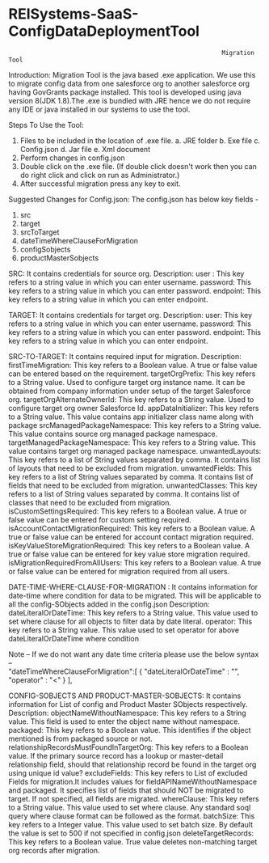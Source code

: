 # REISystems-SaaS-ConfigDataDeploymentTool

                                                               Migration Tool
Introduction:
Migration Tool is the java based .exe application. We use this to migrate config data from one salesforce org to another salesforce org having GovGrants package installed. This tool is developed using java version 8(JDK 1.8).The .exe is bundled with JRE hence we do not require any IDE or java installed in our systems to use the tool.


Steps To Use the Tool: 
1.	Files to be included in the location of .exe file.
a.	JRE folder
b.	Exe file
c.	Config.json
d.	Jar file
e.	Xml document
2.	Perform changes in config.json
3.	Double click on the .exe file. (If double click doesn't work then you can do right click and click on run as Administrator.)
4.	After successful migration press any key to exit.


Suggested Changes for Config.json:
The config.json has below key fields - 
1.	src    				
2.	target 				
3.	srcToTarget
4.	dateTimeWhereClauseForMigration			
5.	configSobjects 			
6.	productMasterSobjects 		

SRC: 
It contains credentials for source org.
Description: 
user  : This key refers to a string value in which you can enter username.
password: This key refers to a string value in which you can enter password.
endpoint: This key refers to a string value in which you can enter endpoint.

TARGET:
It contains credentials for target org.
Description: 
user: This key refers to a string value in which you can enter username.
password: This key refers to a string value in which you can enter password.
endpoint: This key refers to a string value in which you can enter endpoint.

SRC-TO-TARGET:
It contains required input for migration.
Description: 
firstTimeMigration: This key refers to a Boolean value. A true or false value can be entered based on the requirement. 
targetOrgPrefix: This key refers to a String value. Used to configure target org instance name. It can be obtained from company 
                 information under setup of the target Salesforce org.
targetOrgAlternateOwnerId: This key refers to a String value. Used to configure target org owner Salesforce Id.
appDataInitializer: This key refers to a String value. This value contains app initializer class name along with package
srcManagedPackageNamespace:	This key refers to a String value. This value contains source org managed package namespace.
targetManagedPackageNamespace: This key refers to a String value. This value contains target org managed package namespace.
unwantedLayouts: This key refers to a list of String values separated by comma. It contains list of layouts that need to be excluded from 		 migration. 
unwantedFields:	This key refers to a list of String values separated by comma. It contains list of fields that need to be excluded from 
                migration.
unwantedClasses: This key refers to a list of String values separated by comma. It contains list of classes that need to be excluded from 
                 migration.
isCustomSettingsRequired: This key refers to a Boolean value. A true or false value can be entered for custom setting required. 
isAccountContactMigrationRequired: This key refers to a Boolean value. A true or false value can be entered for account contact migration 
                                   required. 
isKeyValueStoreMigrationRequired: This key refers to a Boolean value. A true or false value can be entered for key value store migration 
                                  required. 
isMigrationRequiredFromAllUsers: This key refers to a Boolean value. A true or false value can be entered for migration required from all 
                                 users. 

DATE-TIME-WHERE-CLAUSE-FOR-MIGRATION :
It contains information for date-time where condition for data to be migrated. This will be applicable to all the config-SObjects added in the config.json
Description: 
dateLiteralOrDateTime: This key refers to a String value. This value used to set where clause for all objects to filter data by date 
                       literal.
operator: This key refers to a String value. This value used to set operator for above dateLiteralOrDateTime where condition

Note – If we do not want any date time criteria please use the below syntax –  
"dateTimeWhereClauseForMigration":[
		{
			"dateLiteralOrDateTime"     : "",
			"operator"        		       : "<"
		}
	],
 
CONFIG-SOBJECTS AND PRODUCT-MASTER-SOBJECTS:
It contains information for List of config and Product Master SObjects respectively.
Description: 
objectNameWithoutNamespace: This key refers to a String value. This field is used to enter the object name without namespace.
packaged: This key refers to a Boolean value. This identifies if the object mentioned is from packaged source or not.	
relationshipRecordsMustFoundInTargetOrg: This key refers to a Boolean value. If the primary source record has a lookup or master-detail 
                                         relationship field, should that relationship record be found in the target org using unique id 
                                         value?
excludeFields: This key refers to List of excluded Fields for migration.It includes values for fieldAPINameWithoutNamespace and 
               packaged. It specifies list of fields that should NOT be migrated to target. If not specified, all fields are migrated.
whereClause: This key refers to a String value. This value used to set where clause. Any standard soql query where clause format can be 
             followed as the format.
batchSize: This key refers to a Integer value. This value used to set batch size. By default the value is set to 500 if not specified in 
           config.json
deleteTargetRecords: This key refers to a Boolean value. True value deletes non-matching target org records after migration.


  
